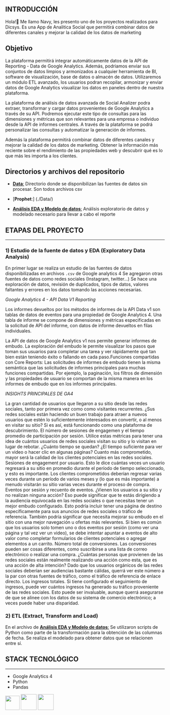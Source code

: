 ## **INTRODUCCIÓN**

Hola!👋 Me llamo Navy, les presento uno de los proyectos realizados para Dicsys. 
Es una App de Analitica Social que permitirá combinar datos de diferentes canales y mejorar la calidad de los datos de marketing


## **Objetivo**

La plataforma permitirá integrar automáticamente datos de la API de Reporting - Data de Google Analytics. Además, podriamos enviar sus conjuntos de datos limpios y 
armonizados a cualquier herramienta de BI, software de visualización, base de datos o almacén de datos.
Utilizaremos un módulo ETL avanzado, los usuarios podran recopilar, armonizar y enviar datos de Google Analytics visualizar los datos en paneles dentro de nuestra 
plataforma.

La plataforma de análisis de datos avanzada de Social Analizer podra  extraer, transformar y cargar datos provenientes de Google Analytics a través de su API. Podremos ejecutar este tipo de consultas para las dimensiones y métricas que son relevantes para una empresa o individuo desde la API de informes centrales. A través de la plataforma se podrá personalizar las consultas y automatizar la generación de informes.

Además la plataforma permitirá combinar datos de diferentes canales y mejorar la calidad de los datos de marketing. Obtener la información más reciente sobre el rendimiento de las propiedades web y descubrir qué es lo que más les importa a los clientes.

## **Directorios y archivos del repositorio**

- [**Data**:](./Data/) Directorio donde se disponibilizan las fuentes de datos sin procesar. Son todos archivos csv
  
- [**Prophet**:] (./Data/)

- [**Análisis EDA y Modelo de datos**:](.[/Analytics%20EDA%20-%20New%20Users.ipynb) Análisis exploratorio de datos y modelado necesario para llevar
   a cabo el reporte

## **ETAPAS DEL PROYECTO**

---

### **1) Estudio de la fuente de datos y EDA (Exploratory Data Analysis)**

En primer lugar se realiza un estudio de las fuentes de datos disponibilizadas en archivos `.csv` de Google analytics 4
Se agregaron otras fuentes de datos como redes sociales (Instagram, twitter...)
Se hace una exploración de datos, revisión de duplicados, tipos de datos, valores faltantes y errores en los datos tomando las acciones necesarias.

*Google Analytics 4 - API Data V1 Reporting*

Los informes devueltos por los métodos de informes de la API Data v1 son tablas de datos de eventos para una propiedad de Google Analytics 4. Una tabla de informe se compone de dimensiones y métricas especificadas en la solicitud de API del informe, con datos de informe devueltos en filas individuales.

La API de datos de Google Analytics v1 nos permite generar informes de embudo. La exploración del embudo le permite visualizar los pasos que toman sus usuarios para completar una tarea y ver rápidamente qué tan bien están teniendo éxito o fallando en cada paso.Funciones compartidas con Core Reports: Las solicitudes de informes de embudo tienen la misma semántica que las solicitudes de informes principales para muchas funciones compartidas. Por ejemplo, la paginación, los filtros de dimensión y las propiedades de usuario se comportan de la misma manera en los informes de embudo que en los informes principales.

*INSIGHTS PRINCIPALES DE GA4*

La gran cantidad de usuarios que llegaron a su sitio desde las redes sociales, tanto por primera vez como como visitantes recurrentes. ¿Sus redes sociales están haciendo un buen trabajo para atraer a nuevos usuarios que estén lo suficientemente interesados ​​en convertir, o al menos en visitar su sitio? Si es así, está funcionando como una plataforma de descubrimiento.
El número de sesiones de engagemen y el tiempo promedio de participación por sesión. Utilice estas métricas para tener una idea de cuántos usuarios de redes sociales visitan su sitio y lo visitan en lugar de rebotar. ¿Cuánto tiempo se quedan? ¿El tiempo suficiente para ver un video o hacer clic en algunas páginas? Cuanto más comprometido, mayor será la calidad de los clientes potenciales en las redes sociales.
Sesiones de engagement  por usuario. Esto le dice cuántas veces un usuario regresará a su sitio en promedio durante el período de tiempo seleccionado, y esto es importante. Los clientes comprometidos deberían regresar varias veces durante un período de varios meses y (lo que es más importante) a menudo visitarán su sitio varias veces durante el proceso de compra.
Eventos por sesión y recuento de eventos. ¿Vienen los usuarios a su sitio y no realizan ninguna acción? Eso puede significar que te estás dirigiendo a la audiencia equivocada en las redes sociales o que necesitas tener un mejor embudo configurado. Esto podría incluir tener una página de destino específicamente para sus anuncios de redes sociales o tráfico de referencia. También podría significar que necesita mejorar su embudo en el sitio con una mejor navegación u ofertas más relevantes.
Si bien es común que los usuarios solo tomen uno o dos eventos por sesión (como ver una página y tal vez ver un video), se debe intentar apuntar a eventos de alto valor como completar formularios de clientes potenciales o agregar elementos a un carrito.
Número total de conversiones. Las conversiones pueden ser cosas diferentes, como suscribirse a una lista de correo electrónico o realizar una compra. ¿Cuántas personas que provienen de las redes sociales están realmente realizando una acción como esta, que es una acción de alta intención? Dado que los usuarios orgánicos de las redes sociales deberían ser audiencias bastante cálidas, querrá ver este número a la par con otras fuentes de tráfico, como el tráfico de referencia de enlace directo.
Los ingresos totales. Si tiene configurado el seguimiento de ingresos, puede ver cuántos ingresos ha generado su tráfico proveniente de las redes sociales. Esto puede ser invaluable, aunque querrá asegurarse de que se alinee con los datos de su sistema de comercio electrónico; a veces puede haber una disparidad.

### **2) ETL (Extract, Transform and Load)**

En el archivo de [**Análisis EDA y Modelo de datos**:](./AnalisisEDA-ModeloDatos.md) Se utilizaron scripts de Python como parte de la transformación para la obtención de las columnas de fecha. Se realiza el modelado para obtener datos que se relacionen entre sí.


## **STACK TECNOLÓGICO**

---

- Google Analytics 4
- Python
- Pandas

<div>
<img src="https://raw.githubusercontent.com/microsoft/PowerBI-Icons/main/SVG/Power-BI.svg" width=45px height=45px/>        
<img src="https://cdn.jsdelivr.net/gh/devicons/devicon/icons/python/python-original.svg" width=50px height=50px/>
<img src="https://cdn.jsdelivr.net/gh/devicons/devicon/icons/pandas/pandas-original.svg" width=50px height=50px/>



